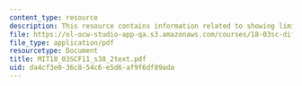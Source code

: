 ```yaml
---
content_type: resource
description: This resource contains information related to showing limit cycles exist.
file: https://ol-ocw-studio-app-qa.s3.amazonaws.com/courses/18-03sc-differential-equations-fall-2011/da4cf3e036c854c6e5d6af9f6df89ada_MIT18_03SCF11_s38_2text.pdf
file_type: application/pdf
resourcetype: Document
title: MIT18_03SCF11_s38_2text.pdf
uid: da4cf3e0-36c8-54c6-e5d6-af9f6df89ada
---
```

